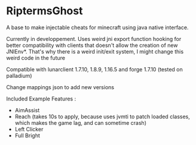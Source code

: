 # RiptermsGhost
A base to make injectable cheats for minecraft using java native interface.

Currently in developpement.
Uses weird jni export function hooking for better compatibility with clients that doesn't allow the creation of new JNIEnv*. That's why there is a weird init/exit system, I might change this weird code in the future

Compatible with lunarclient 1.7.10, 1.8.9, 1.16.5 and forge 1.7.10 (tested on palladium)

Change mappings json to add new versions

Included Example Features :
- AimAssist
- Reach (takes 10s to apply, because uses jvmti to patch loaded classes, which makes the game lag, and can sometime crash)
- Left Clicker
- Full Bright
